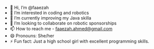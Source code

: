 - 👋 Hi, I’m @faaezah
- 👀 I’m interested in coding and robotics
- 🌱 I’m currently improving my Java skilla
- 💞️ I’m looking to collaborate on robotic sponsorships
- 📫 How to reach me - faaezah.ahmed@gmail.com
- 😄 Pronouns: She/her
- ⚡ Fun fact: Just a high school girl with excellent programming skills.

<!---
faaezah/faaezah is a ✨ special ✨ repository because its `README.md` (this file) appears on your GitHub profile.
You can click the Preview link to take a look at your changes.
--->
